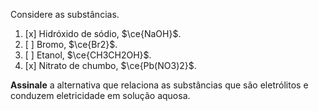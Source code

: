 Considere as substâncias.

1. [x] Hidróxido de sódio, $\ce{NaOH}$.
2. [ ] Bromo, $\ce{Br2}$.
3. [ ] Etanol, $\ce{CH3CH2OH}$.
4. [x] Nitrato de chumbo, $\ce{Pb(NO3)2}$.

**Assinale** a alternativa que relaciona as substâncias que são eletrólitos e conduzem eletricidade em solução aquosa.

